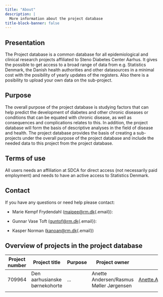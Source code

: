 ```yaml
---
title: "About"
description: |
  More information about the project database
title-block-banner: false
---
```


## Presentation

The Project database is a common database for all epidemiological and clinical research projects affiliated to Steno Diabetes Center Aarhus. 
It gives the possible to get access to a broad range of data from e.g. Statistics Denmark, the Danish health authorities and other datasources in a minimal cost with the posibility of yearly updates of the registers. Also there is a posibility to upload your own data on the sub-project.

## Purpose

The overall purpose of the project database is studying factors that can help predict the development of diabetes and other chronic diseases or conditions that can be equated with chronic disease, as well as consequences and complications relates to this. In addition, the project database will form the basis of descriptive analyses in the field of disease and health.
The project database provides the basis of creating a sub-projects under the overall purpose of the project database and include the needed data to this project from the project database.

## Terms of use
All users needs an affiliation at SDCA for direct access (not necessarily paid employment) and needs to have an active access to Statistics Denmark. 

## Contact

If you have any questions or need help please contact:

-   Marie Kempf Frydendahl
    ([maipee\@rm.dk](mailto:maipee@rm.dk){.email}):
    
-   Gunnar Vase Toft
    ([guntof\@rm.dk](mailto:guntof@rm.dk){.email}):
    
-   Kasper Norman
    ([kanoan\@rm.dk](mailto:kanoan@rm.dk){.email})

## Overview of projects in the project database

| Project number | Project title                  | Purpose                                                                                 | Project owner                           | Contact                             |
| -------------- | ------------------------------ | ----------------------------------------------------------------------------------------|---------------------------------------- |-------------------------------------| 
|  709964        | Den aarhusianske børnekohorte  |   ...                                                                                   | Anette Andersen/Rasmus Møller Jørgensen | Anette.Andersen@rm.dk/rasmujer@rm.dk| 
|                |                                |                                                                                         |                                         |                                     |

